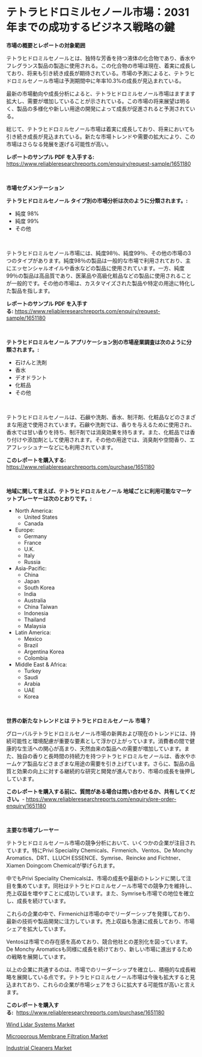 <p><h1>テトラヒドロミルセノール市場：2031年までの成功するビジネス戦略の鍵</h1></p><p><strong>市場の概要とレポートの対象範囲</strong></p>
<p><p>テトラヒドロミルセノールとは、独特な芳香を持つ液体の化合物であり、香水やフレグランス製品の製造に使用される。この化合物の市場は現在、着実に成長しており、将来も引き続き成長が期待されている。市場の予測によると、テトラヒドロミルセノール市場は予測期間中に年率10.3%の成長が見込まれている。</p><p>最新の市場動向や成長分析によると、テトラヒドロミルセノール市場はますます拡大し、需要が増加していることが示されている。この市場の将来展望は明るく、製品の多様化や新しい用途の開発によって成長が促進されると予測されている。</p><p>総じて、テトラヒドロミルセノール市場は着実に成長しており、将来においても引き続き成長が見込まれている。新たな市場トレンドや需要の拡大により、この市場はさらなる発展を遂げる可能性が高い。</p></p>
<p><strong>レポートのサンプル PDF を入手する:</strong> <a href="https://www.reliableresearchreports.com/enquiry/request-sample/1651180">https://www.reliableresearchreports.com/enquiry/request-sample/1651180</a></p>
<p>&nbsp;</p>
<p><strong>市場セグメンテーション</strong></p>
<p><strong>テトラヒドロミルセノール タイプ別の市場分析は次のように分類されます。:</strong></p>
<p><ul><li>純度 98%</li><li>純度 99%</li><li>その他</li></ul></p>
<p>&nbsp;</p>
<p><p>テトラヒドロミルセノール市場には、純度98％、純度99％、その他の市場の3つのタイプがあります。純度98％の製品は一般的な市場で利用されており、主にエッセンシャルオイルや香水などの製品に使用されています。一方、純度99％の製品は高品質であり、医薬品や高級化粧品などの製品に使用されることが一般的です。その他の市場は、カスタマイズされた製品や特定の用途に特化した製品を指します。</p></p>
<p><strong>レポートのサンプル PDF を入手する:</strong>&nbsp;<a href="https://www.reliableresearchreports.com/enquiry/request-sample/1651180">https://www.reliableresearchreports.com/enquiry/request-sample/1651180</a></p>
<p>&nbsp;</p>
<p><strong> テトラヒドロミルセノール アプリケーション別の市場産業調査は次のように分類されます。:</strong></p>
<p><ul><li>石けんと洗剤</li><li>香水</li><li>デオドラント</li><li>化粧品</li><li>その他</li></ul></p>
<p>&nbsp;</p>
<p><p>テトラヒドロミルセノールは、石鹸や洗剤、香水、制汗剤、化粧品などのさまざまな用途で使用されています。石鹸や洗剤では、香りを与えるために使用され、香水では甘い香りを持ち、制汗剤では消臭効果を持ちます。また、化粧品では香り付けや添加剤として使用されます。その他の用途では、消臭剤や空間香り、エアフレッシュナーなどにも利用されています。</p></p>
<p><strong>このレポートを購入する:</strong>&nbsp; <a href="https://www.reliableresearchreports.com/purchase/1651180">https://www.reliableresearchreports.com/purchase/1651180</a></p>
<p>&nbsp;</p>
<p><strong>地域に関して言えば、テトラヒドロミルセノール 地域ごとに利用可能なマーケットプレーヤーは次のとおりです。:</strong></p>
<p><ul>
    <li>
        North America:
        <ul>
            <li>United States</li>
            <li>Canada</li>
        </ul>
    </li>
    <li>
        Europe:
        <ul>
            <li>Germany</li>
            <li>France</li>
            <li>U.K.</li>
            <li>Italy</li>
            <li>Russia</li>
        </ul>
    </li>
    <li>
        Asia-Pacific:
        <ul>
            <li>China</li>
            <li>Japan</li>
            <li>South Korea</li>
            <li>India</li>
            <li>Australia</li>
            <li>China Taiwan</li>
            <li>Indonesia</li>
            <li>Thailand</li>
            <li>Malaysia</li>
        </ul>
    </li>
    <li>
        Latin America:
        <ul>
            <li>Mexico</li>
            <li>Brazil</li>
            <li>Argentina Korea</li>
            <li>Colombia</li>
        </ul>
    </li>
    <li>
        Middle East & Africa:
        <ul>
            <li>Turkey</li>
            <li>Saudi</li>
            <li>Arabia</li>
            <li>UAE</li>
            <li>Korea</li>
        </ul>
    </li>
    </ul></p>
<p>&nbsp;</p>
<p><strong>世界の新たなトレンドとは テトラヒドロミルセノール 市場？</strong></p>
<p><p>グローバルテトラヒドロミルセノール市場の新興および現在のトレンドには、持続可能性と環境配慮が重要な要素として浮かび上がっています。消費者の間で健康的な生活への関心が高まり、天然由来の製品への需要が増加しています。また、独自の香りと長時間の持続力を持つテトラヒドロミルセノールは、香水やホームケア製品などさまざまな用途の需要を引き上げています。さらに、製品の品質と効果の向上に対する継続的な研究と開発が進んでおり、市場の成長を後押ししています。</p></p>
<p><strong>このレポートを購入する前に、質問がある場合は問い合わせるか、共有してください。</strong>- <a href="https://www.reliableresearchreports.com/enquiry/pre-order-enquiry/1651180">https://www.reliableresearchreports.com/enquiry/pre-order-enquiry/1651180</a></p>
<p>&nbsp;</p>
<p><strong>主要な市場プレーヤー</strong></p>
<p><p>テトラヒドロミルセノール市場の競争分析において、いくつかの企業が注目されています。特にPrivi Speciality Chemicals、Firmenich、Ventos、De Monchy Aromatics、DRT、LLUCH ESSENCE、Symrise、Reincke and Fichtner、Xiamen Doingcom Chemicalが挙げられます。</p><p>中でもPrivi Speciality Chemicalsは、市場の成長や最新のトレンドに関して注目を集めています。同社はテトラヒドロミルセノール市場での競争力を維持し、売上収益を増やすことに成功しています。また、Symriseも市場での地位を確立し、成長を続けています。</p><p>これらの企業の中で、Firmenichは市場の中でリーダーシップを発揮しており、最新の技術や製品開発に注力しています。売上収益も急速に成長しており、市場シェアを拡大しています。</p><p>Ventosは市場での存在感を高めており、競合他社との差別化を図っています。De Monchy Aromaticsも同様に成長を続けており、新しい市場に進出するための戦略を展開しています。</p><p>以上の企業に共通するのは、市場でのリーダーシップを確立し、積極的な成長戦略を展開している点です。テトラヒドロミルセノール市場は今後も拡大すると見込まれており、これらの企業が市場シェアをさらに拡大する可能性が高いと言えます。</p></p>
<p><strong>このレポートを購入する:</strong>&nbsp;&nbsp;<a href="https://www.reliableresearchreports.com/purchase/1651180">https://www.reliableresearchreports.com/purchase/1651180</a></p>
<p><p><a href="https://github.com/sonuprakash1/Market-Research-Report-List-2/blob/main/wind-lidar-systems-market.md">Wind Lidar Systems Market</a></p><p><a href="https://gratis-rainforest-2ca.notion.site/Microporous-Membrane-Filtration-Market-Analysis-Examines-its-Scope-on-Growth-Opportunities-and-Fore-9ac826f6a5244908a805fc7647a00aea">Microporous Membrane Filtration Market</a></p><p><a href="https://metal-farmhouse-e95.notion.site/Insights-into-Industrial-Cleaners-Market-Size-Analysing-Market-Share-Trends-and-Growth-from-2024--8ce3a2a7c30943048e79524db3de2b97">Industrial Cleaners Market</a></p></p>